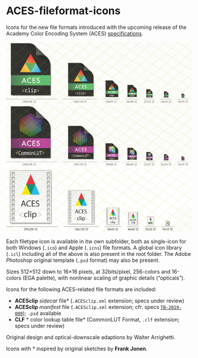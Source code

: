 # ACES-fileformat-icons
Icons for the new file formats introduced with the upcoming release of the Academy Color Encoding System (ACES) [specifications](https://github.com/ampas/).

![ACESclip](ACESclip/ACESclip.jpg)
![CLF](CLF/CLF.jpg)
![ACESclip (old)](ACESclip_manifest/ACESclip.jpg)

Each filetype icon is available in itw own subfolder, both as single-icon for both Windows (`.ico`) and Apple (`.icns`) file formats. A global icon library (`.icl`) including all of the above is also present in the root folder.
The Adobe *Photoshop* original template (`.psd` format) may also be present.

Sizes 512×512 down to 16×16 pixels, at 32bits/pixel, 256-colors and 16-colors (EGA palette), with nonlinear scaling of graphic details (“opticals”).

Icons for the following ACES-related file formats are included:

 * **ACESclip** *sidecar* file* (`.ACESclip.xml` extension; specs under review)
 * **ACESclip** *manifest* file (`.ACESclip.xml` extension; cfr. specs [`TB-2019-009`](http://j.mp/TB-2014-009)); `.psd` available
 * **CLF** * color lookup table file* (CommonLUT Format, `.clf` extension; specs under review)

Original design and optical-downscale adaptions by Walter Arrighetti.

Icons with * inspired by original sketches by **Frank Jonen**.
